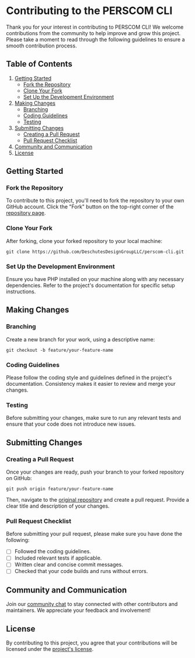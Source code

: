 # Contributing to the PERSCOM CLI

Thank you for your interest in contributing to PERSCOM CLI! We welcome contributions from the community to help improve and grow this project. Please take a moment to read through the following guidelines to ensure a smooth contribution process.

## Table of Contents
1. [Getting Started](#getting-started)
    - [Fork the Repository](#fork-the-repository)
    - [Clone Your Fork](#clone-your-fork)
    - [Set Up the Development Environment](#set-up-the-development-environment)
2. [Making Changes](#making-changes)
    - [Branching](#branching)
    - [Coding Guidelines](#coding-guidelines)
    - [Testing](#testing)
3. [Submitting Changes](#submitting-changes)
    - [Creating a Pull Request](#creating-a-pull-request)
    - [Pull Request Checklist](#pull-request-checklist)
4. [Community and Communication](#community-and-communication)
5. [License](#license)

## Getting Started

### Fork the Repository

To contribute to this project, you'll need to fork the repository to your own GitHub account. Click the "Fork" button on the top-right corner of the [repository page](https://github.com/DeschutesDesignGroupLLC/perscom-cli).

### Clone Your Fork

After forking, clone your forked repository to your local machine:

```shell
git clone https://github.com/DeschutesDesignGroupLLC/perscom-cli.git
```

### Set Up the Development Environment

Ensure you have PHP installed on your machine along with any necessary dependencies. Refer to the project's documentation for specific setup instructions.

## Making Changes

### Branching

Create a new branch for your work, using a descriptive name:

```shell
git checkout -b feature/your-feature-name
```

### Coding Guidelines

Please follow the coding style and guidelines defined in the project's documentation. Consistency makes it easier to review and merge your changes.

### Testing

Before submitting your changes, make sure to run any relevant tests and ensure that your code does not introduce new issues.

## Submitting Changes

### Creating a Pull Request

Once your changes are ready, push your branch to your forked repository on GitHub:

```shell
git push origin feature/your-feature-name
```

Then, navigate to the [original repository](https://github.com/DeschutesDesignGroupLLC/perscom-cli) and create a pull request. Provide a clear title and description of your changes.

### Pull Request Checklist

Before submitting your pull request, please make sure you have done the following:
- [ ] Followed the coding guidelines.
- [ ] Included relevant tests if applicable.
- [ ] Written clear and concise commit messages.
- [ ] Checked that your code builds and runs without errors.

## Community and Communication

Join our [community chat](https://community.deschutesdesigngroup.com) to stay connected with other contributors and maintainers. We appreciate your feedback and involvement!

## License

By contributing to this project, you agree that your contributions will be licensed under the [project's license](https://github.com/DeschutesDesignGroupLLC/perscom-cli).
